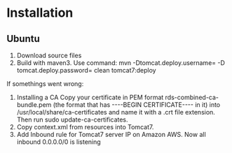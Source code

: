 <h1> Installation </h1>

<h2>Ubuntu</h2>
<ol>
  <li> Download source files</li>
  <li>Build with maven3. Use command: mvn -Dtomcat.deploy.username=<your tomcat user> -D tomcat.deploy.password=<you tomcat password> clean tomcat7:deploy </li>
</ol>

If somethings went wrong:
<ol>
<li>Installing a CA
Copy your certificate in PEM format rds-combined-ca-bundle.pem (the format that has ----BEGIN CERTIFICATE---- in it) into /usr/local/share/ca-certificates and name it with a .crt file extension.
Then run sudo update-ca-certificates.</li>
<li>Сopy context.xml from resources into Tomcat7.</li>
<li> Add Inbound rule for Tomcat7 server IP on Amazon AWS. Now all inbound 0.0.0.0/0 is listening</li>
</ol>
